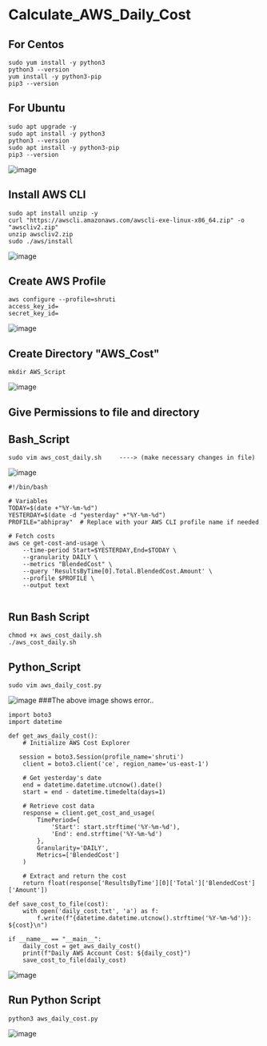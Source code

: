 # Calculate_AWS_Daily_Cost
## For Centos
````sudo yum update -y
sudo yum install -y python3
python3 --version
yum install -y python3-pip
pip3 --version
````
## For Ubuntu
````sudo apt update -y
sudo apt upgrade -y
sudo apt install -y python3
python3 --version
sudo apt install -y python3-pip
pip3 --version
````

![image](https://github.com/user-attachments/assets/8239b087-964f-4cc1-bd5b-ae8d8cd510d5)
## Install AWS CLI
```
sudo apt install unzip -y
curl "https://awscli.amazonaws.com/awscli-exe-linux-x86_64.zip" -o "awscliv2.zip"
unzip awscliv2.zip
sudo ./aws/install
````
![image](https://github.com/user-attachments/assets/0894ad58-8287-4e08-afc4-1d0ad810a120)
## Create AWS Profile
````
aws configure --profile=shruti
access_key_id=
secret_key_id=
````
![image](https://github.com/user-attachments/assets/8d1be0c9-120b-4fd9-83c6-dedc5aa3a965)
## Create Directory "AWS_Cost"
````
mkdir AWS_Script
````
![image](https://github.com/user-attachments/assets/8cc51ff4-c510-4fe9-a2f4-c3dc2d225320)

## Give Permissions to file and directory
## Bash_Script
````
sudo vim aws_cost_daily.sh     ----> (make necessary changes in file)
````
![image](https://github.com/user-attachments/assets/d7fbb6e5-9c53-4933-85fa-7116d074da63)
````
#!/bin/bash

# Variables
TODAY=$(date +"%Y-%m-%d")
YESTERDAY=$(date -d "yesterday" +"%Y-%m-%d")
PROFILE="abhipray"  # Replace with your AWS CLI profile name if needed

# Fetch costs
aws ce get-cost-and-usage \
    --time-period Start=$YESTERDAY,End=$TODAY \
    --granularity DAILY \
    --metrics "BlendedCost" \
    --query 'ResultsByTime[0].Total.BlendedCost.Amount' \
    --profile $PROFILE \
    --output text
                
````

## Run Bash Script
````
chmod +x aws_cost_daily.sh
./aws_cost_daily.sh
````
## Python_Script
````
sudo vim aws_daily_cost.py
````
![image](https://github.com/user-attachments/assets/ea97eb71-d3b2-4bda-8aa0-0ce8df86456d) 
###The above image shows error..

````
import boto3
import datetime
 
def get_aws_daily_cost():
    # Initialize AWS Cost Explorer

   session = boto3.Session(profile_name='shruti')
    client = boto3.client('ce', region_name='us-east-1')
 
    # Get yesterday's date
    end = datetime.datetime.utcnow().date()
    start = end - datetime.timedelta(days=1)
 
    # Retrieve cost data
    response = client.get_cost_and_usage(
        TimePeriod={
            'Start': start.strftime('%Y-%m-%d'),
            'End': end.strftime('%Y-%m-%d')
        },
        Granularity='DAILY',
        Metrics=['BlendedCost']
    )
 
    # Extract and return the cost
    return float(response['ResultsByTime'][0]['Total']['BlendedCost']['Amount'])
 
def save_cost_to_file(cost):
    with open('daily_cost.txt', 'a') as f:
        f.write(f"{datetime.datetime.utcnow().strftime('%Y-%m-%d')}: ${cost}\n")
 
if __name__ == "__main__":
    daily_cost = get_aws_daily_cost()
    print(f"Daily AWS Account Cost: ${daily_cost}")
    save_cost_to_file(daily_cost)
````
![image](https://github.com/user-attachments/assets/6644a950-a0e9-4399-9efc-15bbdc480c26)

## Run Python Script
````
python3 aws_daily_cost.py
````
![image](https://github.com/user-attachments/assets/842971e2-0278-418f-9186-6d142531b674)









